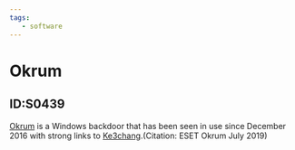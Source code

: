 ```yaml
---
tags:
   - software
---
```

# Okrum
## ID:S0439
[Okrum](software/S0439) is a Windows backdoor that has been seen in use since December 2016 with strong links to [Ke3chang](groups/G0004).(Citation: ESET Okrum July 2019)
